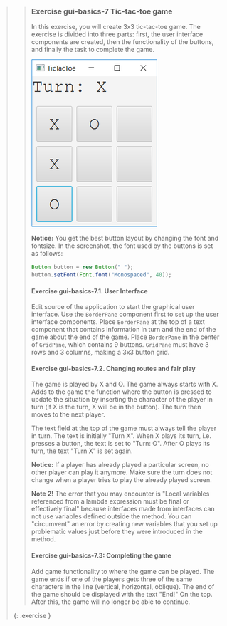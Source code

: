 >>### Exercise gui-basics-7 Tic-tac-toe game
>>
>>In this exercise, you will create 3x3 tic-tac-toe game. The exercise is divided into three parts: first, the user interface components are created, then the functionality of the buttons, and finally the task to complete the game.
>>
>> ![Tic-Tac-Toe](images/15_7_TicTacToe.png)
>>
>> **Notice:** You get the best button layout by changing the font and fontsize. In the screenshot, the font used by the buttons is set as follows:
>>
>>```java
>>Button button = new Button(" ");
>>button.setFont(Font.font("Monospaced", 40));
>>```
>>
>>#### Exercise gui-basics-7.1. User Interface
>>
>>Edit source of the application to start the graphical user interface. Use the `BorderPane` component first to set up the user interface components. Place `BorderPane` at the top of a text component that contains information in turn and the end of the game about the end of the game. Place `BorderPane` in the center of `GridPane`, which contains 9 buttons. `GridPane` must have 3 rows and 3 columns, making a 3x3 button grid.
>>
>>#### Exercise gui-basics-7.2. Changing routes and fair play
>>
>>The game is played by X and O. The game always starts with X. Adds to the game the function where the button is pressed to update the situation by inserting the character of the player in turn (if X is the turn, X will be in the button). The turn then moves to the next player.
>>
>>The text field at the top of the game must always tell the player in turn. The text is initially "Turn X". When X plays its turn, i.e. presses a button, the text is set to "Turn: O". After O plays its turn, the text "Turn X" is set again.
>>
>>**Notice:** If a player has already played a particular screen, no other player can play it anymore. Make sure the turn does not change when a player tries to play the already played screen.
>>
>>**Note 2!** The error that you may encounter is "Local variables referenced from a lambda expression must be final or effectively final" because interfaces made from interfaces can not use variables defined outside the method. You can "circumvent" an error by creating new variables that you set up problematic values ​​just before they were introduced in the method.
>>
>>#### Exercise gui-basics-7.3: Completing the game
>>
>>Add game functionality to where the game can be played. The game ends if one of the players gets three of the same characters in the line (vertical, horizontal, oblique). The end of the game should be displayed with the text "End!" On the top. After this, the game will no longer be able to continue.
>>
>{: .exercise }